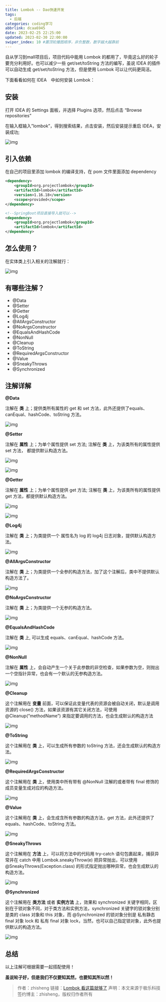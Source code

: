 ```yaml
---
title: Lombok -- Dao快速开发
tags:
  - 后端
categories: coding学习
abbrlink: dcaa6945
date: 2023-02-25 22:25:00
updated: 2023-02-30 22:00:00
swiper_index: 10 #置顶轮播图顺序，非负整数，数字越大越靠前
---
```


自从学习到mall项目后，项目代码中能用 Lombok 的都用了，毕竟这么好的轮子要充分利用好。也可以减少一些 get/set/toString 方法的编写，虽说 IDEA 的插件可以自动生成 get/set/toString 方法，但是使用 Lombok 可以让代码更简洁。

下面看看如何在 IDEA　中如何安装 Lombok：

## 安装

打开 IDEA 的 Settings 面板，并选择 Plugins 选项，然后点击 “Browse repositories”

在输入框输入”lombok”，得到搜索结果，点击安装，然后安装提示重启 IDEA，安装成功;

![img](https://baozi-blog.oss-cn-shenzhen.aliyuncs.com/images/202302252214030.webp)



## 引入依赖

在自己的项目里添加 lombok 的编译支持，在 pom 文件里面添加 dependency

```xml
<dependency>
    <groupId>org.projectlombok</groupId>
    <artifactId>lombok</artifactId>
    <version>1.16.18</version>
    <scope>provided</scope>
</dependency>

<!--SpringBoot项目直接导入就可以-->
<dependency>
    <groupId>org.projectlombok</groupId>
    <artifactId>lombok</artifactId>
</dependency>
```



## 怎么使用？

在实体类上引入相关的注解就行：

![img](https://baozi-blog.oss-cn-shenzhen.aliyuncs.com/images/202302252214169.webp)



## 有哪些注解？

- @Data
- @Setter
- @Getter
- @Log4j
- @AllArgsConstructor
- @NoArgsConstructor
- @EqualsAndHashCode
- @NonNull
- @Cleanup
- @ToString
- @RequiredArgsConstructor
- @Value
- @SneakyThrows
- @Synchronized

## 注解详解

**@Data**

注解在 **类** 上；提供类所有属性的 get 和 set 方法，此外还提供了equals、canEqual、hashCode、toString 方法。

![img](https://baozi-blog.oss-cn-shenzhen.aliyuncs.com/images/202302252214395.webp)



**@Setter**

注解在 **属性** 上；为单个属性提供 set 方法; 注解在 **类** 上，为该类所有的属性提供 set 方法， 都提供默认构造方法。

![img](https://baozi-blog.oss-cn-shenzhen.aliyuncs.com/images/202302252214514.webp)

![img](https://baozi-blog.oss-cn-shenzhen.aliyuncs.com/images/202302252214549.webp)



**@Getter**

注解在 **属性** 上；为单个属性提供 get 方法; 注解在 **类** 上，为该类所有的属性提供 get 方法，都提供默认构造方法。

![img](https://baozi-blog.oss-cn-shenzhen.aliyuncs.com/images/202302252214582.webp)

![img](https://baozi-blog.oss-cn-shenzhen.aliyuncs.com/images/202302252214614.webp)



**@Log4j**

注解在 **类** 上；为类提供一个 属性名为 log 的 log4j 日志对象，提供默认构造方法。

![img](https://baozi-blog.oss-cn-shenzhen.aliyuncs.com/images/202302252214653.webp)



**@AllArgsConstructor**

注解在 **类** 上；为类提供一个全参的构造方法，加了这个注解后，类中不提供默认构造方法了。

![img](https://baozi-blog.oss-cn-shenzhen.aliyuncs.com/images/202302252214688.webp)



**@NoArgsConstructor**

注解在 **类** 上；为类提供一个无参的构造方法。

![img](https://baozi-blog.oss-cn-shenzhen.aliyuncs.com/images/202302252214801.webp)



**@EqualsAndHashCode**

注解在 **类** 上, 可以生成 equals、canEqual、hashCode 方法。

![img](https://baozi-blog.oss-cn-shenzhen.aliyuncs.com/images/202302252214838.webp)



**@NonNull**

注解在 **属性** 上，会自动产生一个关于此参数的非空检查，如果参数为空，则抛出一个空指针异常，也会有一个默认的无参构造方法。

![img](https://baozi-blog.oss-cn-shenzhen.aliyuncs.com/images/202302252214864.webp)



**@Cleanup**

这个注解用在 **变量** 前面，可以保证此变量代表的资源会被自动关闭，默认是调用资源的 close() 方法，如果该资源有其它关闭方法，可使用 @Cleanup(“methodName”) 来指定要调用的方法，也会生成默认的构造方法

![img](https://baozi-blog.oss-cn-shenzhen.aliyuncs.com/images/202302252214898.webp)



**@ToString**

这个注解用在 **类** 上，可以生成所有参数的 toString 方法，还会生成默认的构造方法。

![img](https://baozi-blog.oss-cn-shenzhen.aliyuncs.com/images/202302252214932.webp)



**@RequiredArgsConstructor**

这个注解用在 **类** 上，使用类中所有带有 @NonNull 注解的或者带有 final 修饰的成员变量生成对应的构造方法。

![img](https://baozi-blog.oss-cn-shenzhen.aliyuncs.com/images/202302252214971.webp)



**@Value**

这个注解用在 **类** 上，会生成含所有参数的构造方法，get 方法，此外还提供了equals、hashCode、toString 方法。

![img](https://baozi-blog.oss-cn-shenzhen.aliyuncs.com/images/202302252215002.webp)



**@SneakyThrows**

这个注解用在 **方法** 上，可以将方法中的代码用 try-catch 语句包裹起来，捕获异常并在 catch 中用 Lombok.sneakyThrow(e) 把异常抛出，可以使用 @SneakyThrows(Exception.class) 的形式指定抛出哪种异常，也会生成默认的构造方法。

![img](https://baozi-blog.oss-cn-shenzhen.aliyuncs.com/images/202302252215035.webp)



**@Synchronized**

这个注解用在 **类方法** 或者 **实例方法** 上，效果和 synchronized 关键字相同，区别在于锁对象不同，对于类方法和实例方法，synchronized 关键字的锁对象分别是类的 class 对象和 this 对象，而 @Synchronized 的锁对象分别是 私有静态 final 对象 lock 和 私有 final 对象 lock，当然，也可以自己指定锁对象，此外也提供默认的构造方法。

![img](https://baozi-blog.oss-cn-shenzhen.aliyuncs.com/images/202302252215083.webp)



## 总结

以上注解可根据需要一起搭配使用！

**虽说轮子好，但是我们不仅要知其然，也要知其所以然！**

> 作者：zhisheng
> 链接：[Lombok 看这篇就够了](https://zhuanlan.zhihu.com/p/32779910)
> 声明：本文来源于极乐科技签约博主：zhisheng，版权归作者所有